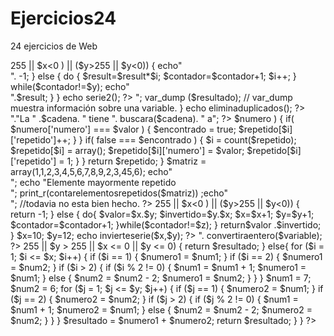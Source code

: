 Ejercicios24
============

24 ejercicios de Web
<?php // Ejercicio Nº 2

function serie2($x=26,$y=3)
 {
           $contador=0;
           $result=$x;
           $i=1;
           if(($x>255 ||  $x<0  ) || ($y>255 || $y<0))
           {
               echo"</br>". -1;
           }
              else {
                      do  {
                            $result=$result*$i;
                           $contador=$contador+1;
                           $i++;
                           }
                    while($contador!=$y);
                     echo"</br>".$result;
              }                                
    }
    
echo serie2();

?>


<?php //Ejercicio N° 5
  function eliminaduplicados($entrada=array())
  {
    $entrada = array( 2,4,5,6,8,4,6,8,9,10);
    $resultado = array_unique($entrada);   //array_unique elimina valores duplicados de un array
    echo"</br>";
    var_dump ($resultado);                 // var_dump muestra información sobre una variable.
    
  }
  
echo eliminaduplicados();
?>


<?php // Ejercicio N° 8
 
function buscara($cadena)
{ 
    $contador=0;
    for($i=0;$i<=strlen($cadena)-1; $i++)  //strlen devuelve la longitud de una cadena
    {
       if (($cadena[$i] == 'a' ) || ($cadena[$i] == 'A' ))
       {
            $contador++;
       }
    }
    return $contador;
}
    
 $cadena="Hola Ana como estas";
 echo"</br>"."La  " .$cadena.  "    tiene   ". buscara($cadena).  "    a";
?>

<?php //Ejercicio N° 11
function contarelementosrepetidos($array)
{
     $repetido = array();
 
    foreach( (array)$array as $valor )
    {
        $encontrado = false;
 
        foreach( $repetido as $i => $numero )
        {
            if( $numero['numero'] === $valor )
            {
               $encontrado = true;
               $repetido[$i]['repetido']++;
            }
     
        }
 
        if( false === $encontrado )
        {
            $i = count($repetido);
            $repetido[$i] = array();
            $repetido[$i]['numero'] = $valor;
            $repetido[$i]['repetido'] = 1;
        }
   
    }   
return $repetido;
   
}

$matriz = array(1,1,2,3,4,5,6,7,8,9,2,3,45,6);
 
echo"</br>";
echo "Elemente mayormente repetido</br>";

print_r(contarelementosrepetidos($matriz)) ;echo"</br>"; //todavia no esta bien hecho.

?>
<?php //ejercicio N° 14
function invierteserie($x,$y)
{
  
    $contador=0;
    $z=4;
     if(($x>255 ||  $x<0  ) || ($y>255 || $y<0))
     {
        return -1;
     }
    else
    {  
    do{
       $valor=$x.$y;
       $invertido=$y.$x;
       $x=$x+1;
       $y=$y+1; 
       $contador=$contador+1;
    }while($contador!=$z);
      
    }
   
 return$valor .$invertido; 
 
}
$x=10;
$y=12;
echo invierteserie($x,$y);

?>
<?php //Ejercicio Nº 17
function convertiraentero($variable)
{  
    if(($variable=="uno") || ($variable=="UNO") || ($variable=="Uno") )
    {
        return 1;
    }
     if(($variable=="dos") || ($variable=="DOS") || ($variable=="Dos") )
    {
        return 2;
    }
     if(($variable=="tres") || ($variable=="TRES") || ($variable=="Tres") )
    {
        return 3;
    }
     if(($variable=="cuatro") || ($variable=="CUATRO") || ($variable=="Cuatro") )
    {
        return 4;
    }
     if(($variable=="cinco") || ($variable=="CINCO") || ($variable=="Cinco") )
    {
        return 5;
    }
}
$variable="uno";
echo"</br>".  convertiraentero($variable);
?>

<?php //Ejercicio Nº 1
$x = 8; 
$y = 9;

$resultadofinal = calcularnumero($x,$y);
echo "El resultado es ".$resultadofinal;

function calcularnumero($x,$y){
    $numero1 = 0;
    $numero2 = 0;
    $resultado = -1;
    $num1 = 7;
    $num2 = 6;
    if ($x > 255 || $y > 255 || $x <= 0 || $y <= 0) {
        return $resultado;
    } 
    else{
        for ($i = 1; $i <= $x; $i++)
        {
            if ($i == 1)
            {
                $numero1 = $num1;
            }
            if ($i == 2)
            {
                $numero1 = $num2;
            }
            if ($i > 2)
            {
                if ($i % 2 != 0)
                {
                    $num1 = $num1 + 1;
                    $numero1 = $num1;
                }
                else
                {
                    $num2 = $num2 - 2;
                    $numero1 = $num2;
                }
            }
        }
        $num1 = 7;
        $num2 = 6;
        for ($j = 1; $j <= $y; $j++)
        {
            if ($j == 1)
            {
                $numero2 = $num1;
            }
            if ($j == 2)
            {
                $numero2 = $num2;
            }
            if ($j > 2)
            {
                if ($j % 2 != 0)
                {
                    $num1 = $num1 + 1;
                    $numero2 = $num1;
                }
                else
                {
                    $num2 = $num2 - 2;
                    $numero2 = $num2;
                }
            }
        }
        $resultado = $numero1 + $numero2;
        return $resultado;
    }        
}

?>

